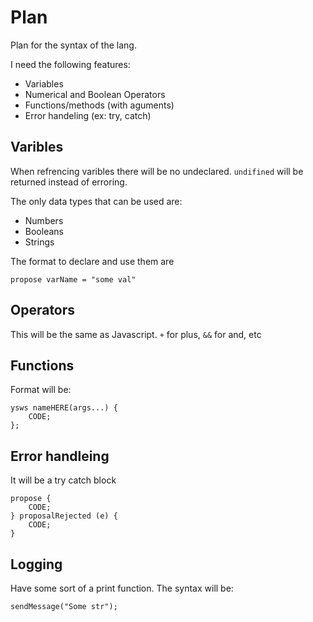 # Plan

Plan for the syntax of the lang.

I need the following features:
- Variables
- Numerical and Boolean Operators
- Functions/methods (with aguments)
- Error handeling (ex: try, catch)

## Varibles

When refrencing varibles there will be no undeclared. `undifined` will be returned instead of erroring.

The only data types that can be used are:
- Numbers
- Booleans
- Strings

The format to declare and use them are

```text
propose varName = "some val"
```

## Operators

This will be the same as Javascript. `+` for plus, `&&` for and, etc

## Functions

Format will be:

```text
ysws nameHERE(args...) {
    CODE;
};
```

## Error handleing

It will be a try catch block

```text
propose {
    CODE;
} proposalRejected (e) {
    CODE;
}
```

## Logging

Have some sort of a print function. The syntax will be:
```text
sendMessage("Some str");
```